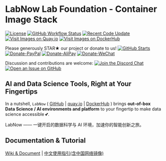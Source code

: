 # LabNow Lab Foundation - Container Image Stack

[![License](https://img.shields.io/badge/License-BSD%203--Clause-green.svg)](https://opensource.org/licenses/BSD-3-Clause)
[![GitHub Workflow Status](https://img.shields.io/github/actions/workflow/status/LabNow-ai/lab-foundation/build-docker.yml?branch=main)](https://github.com/LabNow-ai/lab-foundation/actions/workflows/build-docker.yml)
[![Recent Code Update](https://img.shields.io/github/last-commit/LabNow-ai/lab-foundation.svg)](https://github.com/LabNow-ai/lab-foundation/commits)
[![Visit Images on Quay.io](https://img.shields.io/badge/Quay.io-Images-green)](https://quay.io/organization/labnow)
[![Visit Images on DockerHub](https://img.shields.io/badge/DockerHub-Images-green)](https://hub.docker.com/u/LabNow)

Please generously STAR★ our project or donate to us!  [![GitHub Starts](https://img.shields.io/github/stars/LabNow-ai/lab-foundation.svg?label=Stars&style=social)](https://github.com/LabNow-ai/lab-foundation/stargazers)
[![Donate-PayPal](https://img.shields.io/badge/Donate-PayPal-blue.svg)](https://paypal.me/haobibo)
[![Donate-AliPay](https://img.shields.io/badge/Donate-Alipay-blue.svg)](https://raw.githubusercontent.com/wiki/haobibo/resources/img/Donate-AliPay.png)
[![Donate-WeChat](https://img.shields.io/badge/Donate-WeChat-green.svg)](https://raw.githubusercontent.com/wiki/haobibo/resources/img/Donate-WeChat.png)

Discussion and contributions are welcome:
[![Join the Discord Chat](https://img.shields.io/badge/Discuss_on-Discord-green)](https://discord.gg/kHUzgQxgbJ)
[![Open an Issue on GitHub](https://img.shields.io/github/issues/LabNow-ai/lab-foundation)](https://github.com/LabNow-ai/lab-foundation/issues)

## AI and Data Science Tools, Right at Your Fingertips

In a nutshell, `LabNow` (
[GitHub](https://github.com/LabNow-ai) |
[quay.io](https://quay.io/organization/labnow) |
[DockerHub](https://hub.docker.com/r/LabNow)
) brings **out-of-box Data Science / AI environments and platform** to your fingertip to make data science accessible 💕.

LabNow —— 一键开启的数据科学与 AI 环境，加速你的智能创新之旅。

## Documentation & Tutorial

[Wiki & Document](https://LabNow.ai) | [中文使用指引(含中国网络镜像)](https://labnow-ai.feishu.cn/wiki/wikcn0sBhMtb1KNRSUTettxWstc)
